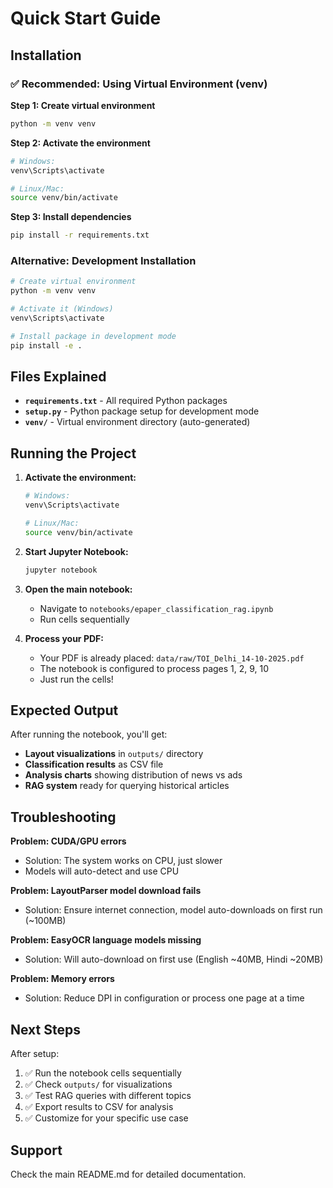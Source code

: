 # Quick Start Guide

## Installation

### ✅ Recommended: Using Virtual Environment (venv)

**Step 1: Create virtual environment**
```bash
python -m venv venv
```

**Step 2: Activate the environment**
```bash
# Windows:
venv\Scripts\activate

# Linux/Mac:
source venv/bin/activate
```

**Step 3: Install dependencies**
```bash
pip install -r requirements.txt
```

### Alternative: Development Installation

```bash
# Create virtual environment
python -m venv venv

# Activate it (Windows)
venv\Scripts\activate

# Install package in development mode
pip install -e .
```

## Files Explained

- **`requirements.txt`** - All required Python packages
- **`setup.py`** - Python package setup for development mode
- **`venv/`** - Virtual environment directory (auto-generated)

## Running the Project

1. **Activate the environment:**
   ```bash
   # Windows:
   venv\Scripts\activate

   # Linux/Mac:
   source venv/bin/activate
   ```

2. **Start Jupyter Notebook:**
   ```bash
   jupyter notebook
   ```

3. **Open the main notebook:**
   - Navigate to `notebooks/epaper_classification_rag.ipynb`
   - Run cells sequentially

4. **Process your PDF:**
   - Your PDF is already placed: `data/raw/TOI_Delhi_14-10-2025.pdf`
   - The notebook is configured to process pages 1, 2, 9, 10
   - Just run the cells!

## Expected Output

After running the notebook, you'll get:

- **Layout visualizations** in `outputs/` directory
- **Classification results** as CSV file
- **Analysis charts** showing distribution of news vs ads
- **RAG system** ready for querying historical articles

## Troubleshooting

**Problem: CUDA/GPU errors**
- Solution: The system works on CPU, just slower
- Models will auto-detect and use CPU

**Problem: LayoutParser model download fails**
- Solution: Ensure internet connection, model auto-downloads on first run (~100MB)

**Problem: EasyOCR language models missing**
- Solution: Will auto-download on first use (English ~40MB, Hindi ~20MB)

**Problem: Memory errors**
- Solution: Reduce DPI in configuration or process one page at a time

## Next Steps

After setup:
1. ✅ Run the notebook cells sequentially
2. ✅ Check `outputs/` for visualizations
3. ✅ Test RAG queries with different topics
4. ✅ Export results to CSV for analysis
5. ✅ Customize for your specific use case

## Support

Check the main README.md for detailed documentation.
